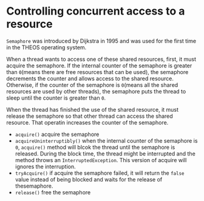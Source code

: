 # Controlling concurrent access to a resource

`Semaphore` was introduced by Dijkstra in 1995 and was used for the first time in the THEOS operating system.

When a thread wants to access one of these shared resources, first, it must acquire the semaphore. 
If the internal counter of the semaphore is greater than `0`(means there are free resources that can be used), the semaphore decrements the counter and allows access to the shared resource.
Otherwise, if the counter of the semaphore is `0`(means all the shared resources are used by other threads), the semaphore puts the thread to sleep until the counter is greater than `0`.

When the thread has finished the use of the shared resource, it must release the semaphore so that other thread can access the shared resource. That operatin increases the counter of the semaphore.

* `acquire()` acquire the semaphore
* `acquireUninterruptibly()` when the internal counter of the semaphore is `0`, `acquire()` method will blcok the thread until the semaphore is released. During the block time, the thread might be interrupted and the method throws an `InterruptedException`. This version of acquire will ignores the interruption.
* `tryAcquire()` if acquire the semaphore failed, it will return the `false` value instead of being blocked and waits for the release of thesemaphore.
* `release()` free the semaphore

